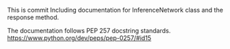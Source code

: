 This is commit Including documentation for InferenceNetwork class and the response method.

The documentation follows PEP 257 docstring standards.
https://www.python.org/dev/peps/pep-0257/#id15